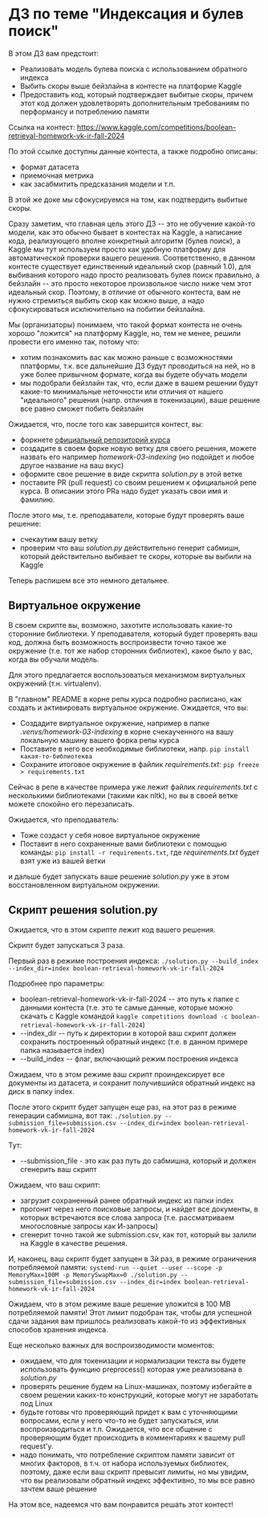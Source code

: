 # ДЗ по теме "Индексация и булев поиск" 

В этом ДЗ вам предстоит:
- Реализовать модель булева поиска с использованием обратного индекса
- Выбить скоры выше бейзлайна в контесте на платформе Kaggle
- Предоставить код, который подтверждает выбитые скоры, причем этот код должен удовлетворять дополнительным требованиям по перформансу и потреблению памяти

Ссылка на контест: https://www.kaggle.com/competitions/boolean-retrieval-homework-vk-ir-fall-2024

По этой ссылке доступны данные контеста, а также подробно описаны:
- формат датасета
- приемочная метрика
- как засабмитить предсказания модели
и т.п.

В этой же доке мы сфокусируемся на том, как подтвердить выбитые скоры.

Сразу заметим, что главная цель этого ДЗ -- это не обучение какой-то модели, как это обычно бывает в контестах на Kaggle, а написание кода, реализующего вполне конкретный алгоритм (булев поиск), а Kaggle мы тут используем просто как удобную платформу для автоматической проверки вашего решения.
Соответственно, в данном контесте существует единственный идеальный скор (равный 1.0), для выбивания которого надо просто реализовать булев поиск правильно, а бейзлайн -- это просто некоторое произвольное число ниже чем этот идеальный скор.
Поэтому, в отличие от обычного контеста, вам не нужно стремиться выбить скор как можно выше, а надо сфокусироваться исключительно на побитии бейзлайна.

Мы (организаторы) понимаем, что такой формат контеста не очень хорошо "ложится" на платформу Kaggle, но, тем не менее, решили провести его именно так, потому что:
- хотим познакомить вас как можно раньше с возможностями платформы, т.к. все дальнейшие ДЗ будут проводиться на ней, но в уже более привычном формате, когда вы будете обучать модели
- мы подобрали бейзлайн так, что, если даже в вашем решении будут какие-то минимальные неточности или отличия от нашего "идеального" решения (напр. отличия в токенизации), ваше решение все равно сможет побить бейзлайн

Ожидается, что, после того как завершится контест, вы:
- форкнете [официальный репозиторий курса](https://github.com/agcr/vk-ir-course-fall-2024)
- создадите в своем форке новую ветку для своего решения, можете назвать его например _homework-03-indexing_ (но подойдет и любое другое название на ваш вкус)
- оформите свое решение в виде скрипта _solution.py_ в этой ветке
- поставите PR (pull request) со своим решением к официальной репе курса. В описании этого PRа надо будет указать свои имя и фамилию.

После этого мы, т.е. преподаватели, которые будут проверять ваше решение:
- счекаутим вашу ветку
- проверим что ваш _solution.py_ действительно генерит сабмишн, который действительно выбивает те скоры, которые вы выбили на Kaggle

Теперь распишем все это немного детальнее.

## Виртуальное окружение

В своем скрипте вы, возможно, захотите использовать какие-то сторонние библиотеки.
У преподавателя, который будет проверять ваш код, должна быть возможность воспроизвести точно такое же окружение (т.е. тот же набор сторонних библиотек), какое было у вас, когда вы обучали модель.

Для этого предлагается воспользоваться механизмом виртуальных окружений (т.н. virtualenv).

В "главном" README в корне репы курса подробно расписано, как создать и активировать виртуальное окружение.
Ожидается, что вы:
- Создадите виртуальное окружение, например в папке _.venvs/homework-03-indexing_ в корне счекаученного на вашу локальную машину вашего форка репы курса
- Поставите в него все необходимые библиотеки, напр. `pip install какая-то-библиотеква`
- Сохраните итоговое окружение в файлик _requirements.txt_: `pip freeze > requirements.txt`

Сейчас в репе в качестве примера уже лежит файлик _requirements.txt_ с несколькими библиотеками (такими как nltk), но вы в своей ветке можете спокойно его перезаписать.

Ожидается, что преподаватель:
- Тоже создаст у себя новое виртуальное окружение
- Поставит в него сохраненные вами библиотеки с помощью команды: `pip install -r requirements.txt`, где _requirements.txt_ будет взят уже из вашей ветки

и дальше будет запускать ваше решение _solution.py_ уже в этом восстановленном виртуальном окружении.

## Скрипт решения solution.py

Ожидается, что в этом скрипте лежит код вашего решения.

Скрипт будет запускаться 3 раза.

Первый раз в режиме построения индекса: `./solution.py --build_index --index_dir=index boolean-retrieval-homework-vk-ir-fall-2024`

Подробнее про параметры:
- boolean-retrieval-homework-vk-ir-fall-2024 -- это путь к папке с данными контеста (т.е. это те самые данные, которые можно скачать с Kaggle командой `kaggle competitions download -c boolean-retrieval-homework-vk-ir-fall-2024`)
- --index_dir -- путь к директории в которой ваш скрипт должен сохранить построенный обратный индекс (т.е. в данном примере папка называется index)
- --build_index -- флаг, включающий режим построения индекса

Ожидаем, что в этом режиме ваш скрипт проиндексирует все документы из датасета, и сохранит получившийся обратный индекс на диск в папку index.

После этого скрипт будет запущен еще раз, на этот раз в режиме генерации сабмишна, вот так: `./solution.py --submission_file=submission.csv --index_dir=index boolean-retrieval-homework-vk-ir-fall-2024`

Тут:
- --submission_file - это как раз путь до сабмишна, который и должен сгенерить ваш скрипт

Ожидаем, что ваш скрипт:
- загрузит сохраненный ранее обратный индекс из папки index
- прогонит через него поисковые запросы, и найдет все документы, в которых встречаются все слова запроса (т.е. рассматриваем многословные запросы как И-запросы)
- сгенерит точно такой же submission.csv, как тот, который вы залили на Kaggle в качестве решения.

И, наконец, ваш скрипт будет запущен в 3й раз, в режиме ограничения потребляемой памяти: `systemd-run --quiet --user --scope -p MemoryMax=100M -p MemorySwapMax=0 ./solution.py --submission_file=submission.csv --index_dir=index boolean-retrieval-homework-vk-ir-fall-2024`

Ожидаем, что в этом режиме ваше решение уложится в 100 MB потребляемой памяти!
Этот лимит подобран так, чтобы для успешной сдачи задания вам пришлось реализовать какой-то из эффективных способов хранения индекса.

Еще несколько важных для воспроизводимости моментов:
- ожидаем, что для токенизации и нормализации текста вы будете использовать функцию preprocess() которая уже реализована в _solution.py_
- проверять решение будем на Linux-машинах, поэтому избегайте в своем решении каких-то конструкций, которые могут не заработать под Linux
- будьте готовы что проверяющий придет к вам с уточняющими вопросами, если у него что-то не будет запускаться, или воспроизводиться и т.п. Ожидается, что все общение с проверяющим будет происходить в комментариях к вашему pull request'у.
- надо понимать, что потребление скриптом памяти зависит от многих факторов, в т.ч. от набора используемых библиотек, поэтому, даже если ваш скрипт превысит лимиты, но мы увидим, что вы реализовали обратный индекс эффективно, то мы все равно зачтем ваше решение

На этом все, надеемся что вам понравится решать этот контест!
